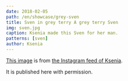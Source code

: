 ```yaml
---
date: 2018-02-05
path: /en/showcase/grey-sven
title: Sven in grey terry A grey terry Sven
img: sven.jpg
caption: Ksenia made this Sven for her man.
patterns: [sven]
author: Ksenia
---
```


[This image](https://www.instagram.com/p/BehvZ1fj4yo/) 
is from [the Instagram feed of Ksenia](https://www.instagram.com/owl.laughing/).

It is published here with permission.

